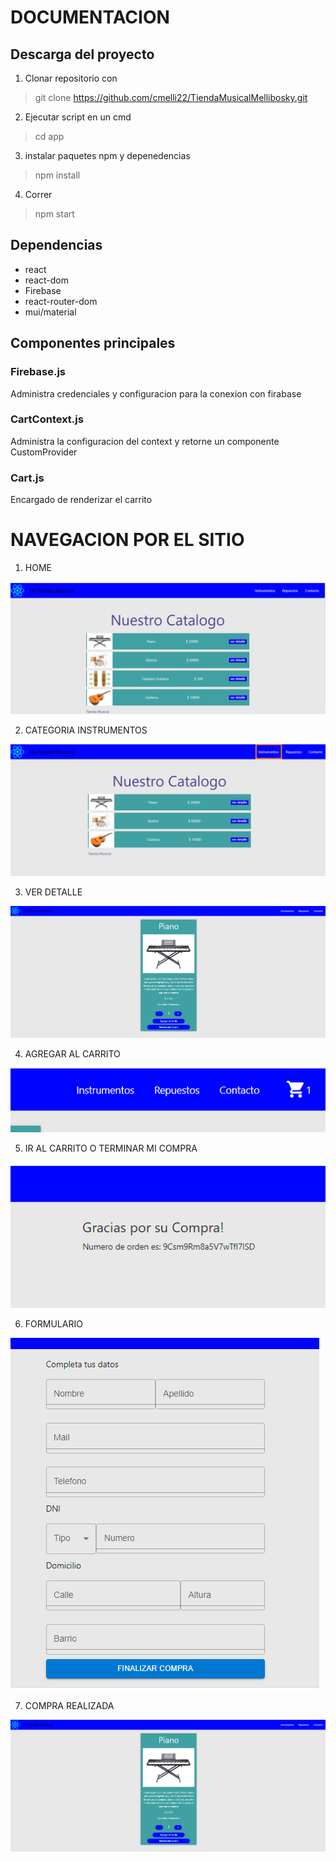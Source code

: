 # DOCUMENTACION

## Descarga del proyecto 

1. Clonar repositorio con 
> git clone https://github.com/cmelli22/TiendaMusicalMellibosky.git
2. Ejecutar script en un cmd
> cd app
3. instalar paquetes npm y depenedencias
> npm install
4. Correr
> npm start

## Dependencias

* react
* react-dom
* Firebase
* react-router-dom
* mui/material

## Componentes principales

### Firebase.js
Administra credenciales y configuracion para la conexion con firabase

### CartContext.js

Administra la configuracion del context y retorne un componente CustomProvider

### Cart.js

Encargado de renderizar el carrito

# NAVEGACION POR EL SITIO 

1. HOME

![screen 1](public/img/ScreenShot1.PNG)

2. CATEGORIA INSTRUMENTOS

![screen 2](public/img/ScreenShoot2.PNG)

3. VER DETALLE

![screen 1](public/img/ScreenShootDetalle.PNG)

4. AGREGAR AL CARRITO 

![screen 1](public/img/ScreenShootCarritoAparece.PNG)

5. IR AL CARRITO O TERMINAR MI COMPRA

![screen 1](public/img/ScreenShootIdCompra.PNG)

6. FORMULARIO

![screen 1](public/img/ScreenShootFormulario.PNG)

7. COMPRA REALIZADA

![screen 1](public/img/ScreenShootDetalle.PNG)



